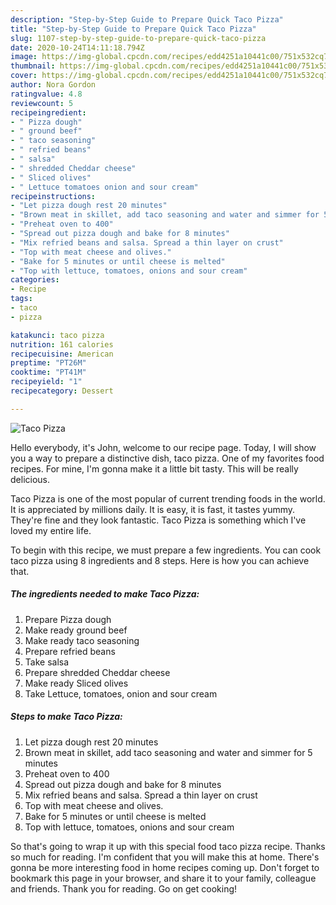 ```yaml
---
description: "Step-by-Step Guide to Prepare Quick Taco Pizza"
title: "Step-by-Step Guide to Prepare Quick Taco Pizza"
slug: 1107-step-by-step-guide-to-prepare-quick-taco-pizza
date: 2020-10-24T14:11:18.794Z
image: https://img-global.cpcdn.com/recipes/edd4251a10441c00/751x532cq70/taco-pizza-recipe-main-photo.jpg
thumbnail: https://img-global.cpcdn.com/recipes/edd4251a10441c00/751x532cq70/taco-pizza-recipe-main-photo.jpg
cover: https://img-global.cpcdn.com/recipes/edd4251a10441c00/751x532cq70/taco-pizza-recipe-main-photo.jpg
author: Nora Gordon
ratingvalue: 4.8
reviewcount: 5
recipeingredient:
- " Pizza dough"
- " ground beef"
- " taco seasoning"
- " refried beans"
- " salsa"
- " shredded Cheddar cheese"
- " Sliced olives"
- " Lettuce tomatoes onion and sour cream"
recipeinstructions:
- "Let pizza dough rest 20 minutes"
- "Brown meat in skillet, add taco seasoning and water and simmer for 5 minutes"
- "Preheat oven to 400"
- "Spread out pizza dough and bake for 8 minutes"
- "Mix refried beans and salsa. Spread a thin layer on crust"
- "Top with meat cheese and olives."
- "Bake for 5 minutes or until cheese is melted"
- "Top with lettuce, tomatoes, onions and sour cream"
categories:
- Recipe
tags:
- taco
- pizza

katakunci: taco pizza 
nutrition: 161 calories
recipecuisine: American
preptime: "PT26M"
cooktime: "PT41M"
recipeyield: "1"
recipecategory: Dessert

---
```



![Taco Pizza](https://img-global.cpcdn.com/recipes/edd4251a10441c00/751x532cq70/taco-pizza-recipe-main-photo.jpg)

Hello everybody, it's John, welcome to our recipe page. Today, I will show you a way to prepare a distinctive dish, taco pizza. One of my favorites food recipes. For mine, I'm gonna make it a little bit tasty. This will be really delicious.

Taco Pizza is one of the most popular of current trending foods in the world. It is appreciated by millions daily. It is easy, it is fast, it tastes yummy. They're fine and they look fantastic. Taco Pizza is something which I've loved my entire life.




To begin with this recipe, we must prepare a few ingredients. You can cook taco pizza using 8 ingredients and 8 steps. Here is how you can achieve that.

<!--inarticleads1-->

##### The ingredients needed to make Taco Pizza:

1. Prepare  Pizza dough
1. Make ready  ground beef
1. Make ready  taco seasoning
1. Prepare  refried beans
1. Take  salsa
1. Prepare  shredded Cheddar cheese
1. Make ready  Sliced olives
1. Take  Lettuce, tomatoes, onion and sour cream




<!--inarticleads2-->

##### Steps to make Taco Pizza:

1. Let pizza dough rest 20 minutes
1. Brown meat in skillet, add taco seasoning and water and simmer for 5 minutes
1. Preheat oven to 400
1. Spread out pizza dough and bake for 8 minutes
1. Mix refried beans and salsa. Spread a thin layer on crust
1. Top with meat cheese and olives.
1. Bake for 5 minutes or until cheese is melted
1. Top with lettuce, tomatoes, onions and sour cream




So that's going to wrap it up with this special food taco pizza recipe. Thanks so much for reading. I'm confident that you will make this at home. There's gonna be more interesting food in home recipes coming up. Don't forget to bookmark this page in your browser, and share it to your family, colleague and friends. Thank you for reading. Go on get cooking!
